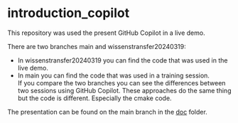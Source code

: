 # introduction_copilot

This repository was used the present GitHub Copilot in a live demo.

There are two branches main and wissenstransfer20240319:
- In wissenstransfer20240319 you can find the code that was used in the live demo.
- In main you can find the code that was used in a training session.  
If you compare the two branches you can see the differences between two sessions using GitHub Copilot.
These approaches do the same thing but the code is different. Especially the cmake code.

The presentation can be found on the main branch in the [doc](./doc/) folder.